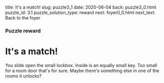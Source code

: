 title:  It's a match!
slug: puzzle3_1
date: 2020-06-04
back: puzzle3_0.html
puzzle_id: 3.1
puzzle_solution_type: reward
next: foyer0_0.html
next_text: Back to the foyer


### Puzzle reward
# It's a match!

You slide open the small lockbox. Inside is an equally small key. Too small for a room door that's for sure. Maybe there's something else in one of the rooms it unlocks?